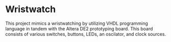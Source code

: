 # Wristwatch

This project mimics a wristwatching by utilizing VHDL programming language in tandem with the Altera DE2 prototyping board. This board consists of various switches, buttons, LEDs, an oscilator, and clock sources. 
